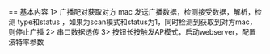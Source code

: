 == 基本内容
1> 广播配对获取对方 mac
   发送广播数据，检测接受数据，解析，检测 type和status ，如果为scan模式和status为1，同时检测到获取到对方mac，则停止广播
2> 串口数据透传
3> 按钮长按触发AP模式，启动webserver，配置波特率参数


